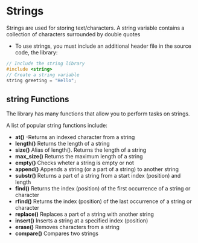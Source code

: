 # Strings

Strings are used for storing text/characters.
A string variable contains a collection of characters surrounded by double quotes

- To use strings, you must include an additional header file in the source code, the <string> library:

```cpp
// Include the string library
#include <string>
// Create a string variable
string greeting = "Hello"; 
```
## string Functions

The <string> library has many functions that allow you to perform tasks on strings.

A list of popular string functions include:

- **at()** -Returns an indexed character from a string
- **length()** 	Returns the length of a string
- **size()** 	Alias of length(). Returns the length of a string
- **max_size()** 	Returns the maximum length of a string
- **empty()** 	Checks wheter a string is empty or not
- **append()**	Appends a string (or a part of a string) to another string
- **substr()** 	Returns a part of a string from a start index (position) and length
- **find()** 	Returns the index (position) of the first occurrence of a string or character
- **rfind()** 	Returns the index (position) of the last occurrence of a string or character
- **replace()** 	Replaces a part of a string with another string
- **insert()** 	Inserts a string at a specified index (position)
- **erase()** 	Removes characters from a string
- **compare()** 	Compares two strings